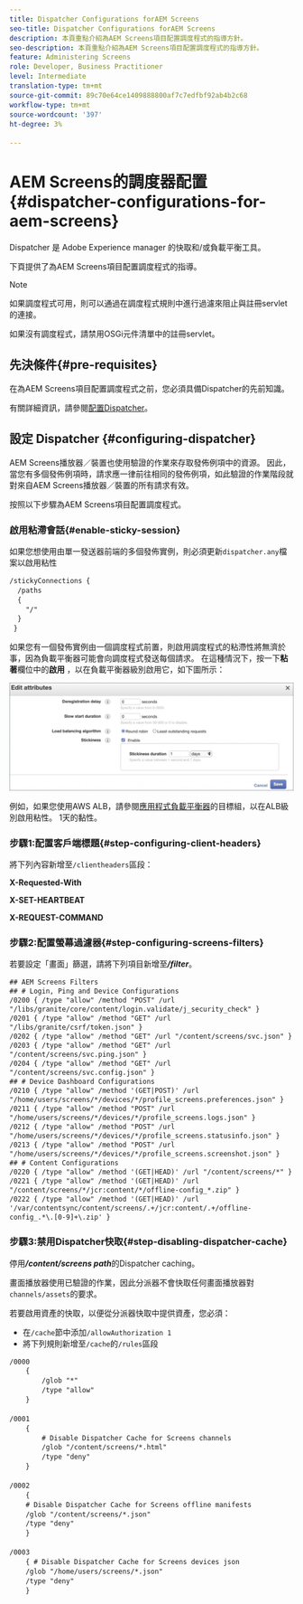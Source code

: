 ```yaml
---
title: Dispatcher Configurations forAEM Screens
seo-title: Dispatcher Configurations forAEM Screens
description: 本頁重點介紹為AEM Screens項目配置調度程式的指導方針。
seo-description: 本頁重點介紹為AEM Screens項目配置調度程式的指導方針。
feature: Administering Screens
role: Developer, Business Practitioner
level: Intermediate
translation-type: tm+mt
source-git-commit: 89c70e64ce1409888800af7c7edfbf92ab4b2c68
workflow-type: tm+mt
source-wordcount: '397'
ht-degree: 3%

---
```



# AEM Screens的調度器配置{#dispatcher-configurations-for-aem-screens}

Dispatcher 是 Adobe Experience manager 的快取和/或負載平衡工具。

下頁提供了為AEM Screens項目配置調度程式的指導。

>[!NOTE]
>
>如果調度程式可用，則可以通過在調度程式規則中進行過濾來阻止與註冊servlet的連接。
>
>如果沒有調度程式，請禁用OSGi元件清單中的註冊servlet。

## 先決條件{#pre-requisites}

在為AEM Screens項目配置調度程式之前，您必須具備Dispatcher的先前知識。

有關詳細資訊，請參閱[配置Dispatcher](https://docs.adobe.com/content/help/en/experience-manager-dispatcher/using/configuring/dispatcher-configuration.html)。

## 設定 Dispatcher {#configuring-dispatcher}

AEM Screens播放器／裝置也使用驗證的作業來存取發佈例項中的資源。 因此，當您有多個發佈例項時，請求應一律前往相同的發佈例項，如此驗證的作業階段就對來自AEM Screens播放器／裝置的所有請求有效。

按照以下步驟為AEM Screens項目配置調度程式。

### 啟用粘滯會話{#enable-sticky-session}

如果您想使用由單一發送器前端的多個發佈實例，則必須更新`dispatcher.any`檔案以啟用粘性

```xml
/stickyConnections {
  /paths
  {
    "/"
  }
 }
```

如果您有一個發佈實例由一個調度程式前置，則啟用調度程式的粘滯性將無濟於事，因為負載平衡器可能會向調度程式發送每個請求。 在這種情況下，按一下&#x200B;**粘著**&#x200B;欄位中的&#x200B;**啟用** ，以在負載平衡器級別啟用它，如下圖所示：

![影像](/help/user-guide/assets/dispatcher/dispatcher-enable.png)

例如，如果您使用AWS ALB，請參閱[應用程式負載平衡器](https://docs.aws.amazon.com/elasticloadbalancing/latest/application/load-balancer-target-groups.html)的目標組，以在ALB級別啟用粘性。 1天的黏性。

### 步驟1:配置客戶端標題{#step-configuring-client-headers}

將下列內容新增至`/clientheaders`區段：

**X-Requested-With**

**X-SET-HEARTBEAT**

**X-REQUEST-COMMAND**

### 步驟2:配置螢幕過濾器{#step-configuring-screens-filters}

若要設定「畫面」篩選，請將下列項目新增至&#x200B;***/filter***。

```
## AEM Screens Filters
## # Login, Ping and Device Configurations
/0200 { /type "allow" /method "POST" /url "/libs/granite/core/content/login.validate/j_security_check" }
/0201 { /type "allow" /method "GET" /url "/libs/granite/csrf/token.json" }
/0202 { /type "allow" /method "GET" /url "/content/screens/svc.json" }
/0203 { /type "allow" /method "GET" /url "/content/screens/svc.ping.json" }
/0204 { /type "allow" /method "GET" /url "/content/screens/svc.config.json" }
## # Device Dashboard Configurations
/0210 { /type "allow" /method '(GET|POST)' /url "/home/users/screens/*/devices/*/profile_screens.preferences.json" }
/0211 { /type "allow" /method "POST" /url "/home/users/screens/*/devices/*/profile_screens.logs.json" }
/0212 { /type "allow" /method "POST" /url "/home/users/screens/*/devices/*/profile_screens.statusinfo.json" }
/0213 { /type "allow" /method "POST" /url "/home/users/screens/*/devices/*/profile_screens.screenshot.json" }
## # Content Configurations
/0220 { /type "allow" /method '(GET|HEAD)' /url "/content/screens/*" }
/0221 { /type "allow" /method '(GET|HEAD)' /url "/content/screens/*/jcr:content/*/offline-config_*.zip" }
/0222 { /type "allow" /method '(GET|HEAD)' /url '/var/contentsync/content/screens/.+/jcr:content/.+/offline-config_.*\.[0-9]+\.zip' }
```

### 步驟3:禁用Dispatcher快取{#step-disabling-dispatcher-cache}

停用&#x200B;***/content/screens path***&#x200B;的Dispatcher caching。

畫面播放器使用已驗證的作業，因此分派器不會快取任何畫面播放器對`channels/assets`的要求。

若要啟用資產的快取，以便從分派器快取中提供資產，您必須：

* 在`/cache`節中添加`/allowAuthorization 1`
* 將下列規則新增至`/cache`的`/rules`區段

```xml
/0000
    {
        /glob "*"
        /type "allow"
    }   

/0001
    {
        # Disable Dispatcher Cache for Screens channels
        /glob "/content/screens/*.html"
        /type "deny" 
    }

/0002
    {
    # Disable Dispatcher Cache for Screens offline manifests
    /glob "/content/screens/*.json"
    /type "deny"
    }

/0003
    { # Disable Dispatcher Cache for Screens devices json 
    /glob "/home/users/screens/*.json"
    /type "deny"
    }
```
